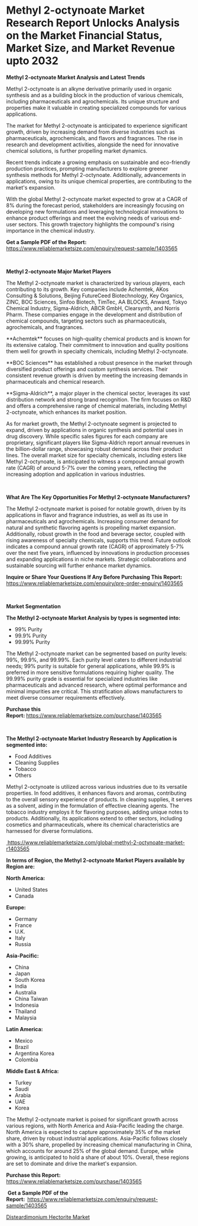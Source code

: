 <p><h1>Methyl 2-octynoate Market Research Report Unlocks Analysis on the Market Financial Status, Market Size, and Market Revenue upto 2032</h1></p><p><strong>Methyl 2-octynoate Market Analysis and Latest Trends</strong></p>
<p><p>Methyl 2-octynoate is an alkyne derivative primarily used in organic synthesis and as a building block in the production of various chemicals, including pharmaceuticals and agrochemicals. Its unique structure and properties make it valuable in creating specialized compounds for various applications. </p><p>The market for Methyl 2-octynoate is anticipated to experience significant growth, driven by increasing demand from diverse industries such as pharmaceuticals, agrochemicals, and flavors and fragrances. The rise in research and development activities, alongside the need for innovative chemical solutions, is further propelling market dynamics. </p><p>Recent trends indicate a growing emphasis on sustainable and eco-friendly production practices, prompting manufacturers to explore greener synthesis methods for Methyl 2-octynoate. Additionally, advancements in applications, owing to its unique chemical properties, are contributing to the market's expansion. </p><p>With the global Methyl 2-octynoate market expected to grow at a CAGR of 8% during the forecast period, stakeholders are increasingly focusing on developing new formulations and leveraging technological innovations to enhance product offerings and meet the evolving needs of various end-user sectors. This growth trajectory highlights the compound's rising importance in the chemical industry.</p></p>
<p><strong>Get a Sample PDF of the Report:&nbsp;</strong> <a href="https://www.reliablemarketsize.com/enquiry/request-sample/1403565?utm_campaign=1939&utm_medium=2&utm_source=Github&utm_content=ia&utm_term=13012025&utm_id=methyl-2-octynoate">https://www.reliablemarketsize.com/enquiry/request-sample/1403565</a></p>
<p>&nbsp;</p>
<p><strong>Methyl 2-octynoate Major Market Players</strong></p>
<p><p>The Methyl 2-octynoate market is characterized by various players, each contributing to its growth. Key companies include Achemtek, AKos Consulting & Solutions, Beijing FutureCeed Biotechnology, Key Organics, ZINC, BOC Sciences, Sinfoo Biotech, TimTec, AA BLOCKS, Anward, Tokyo Chemical Industry, Sigma-Aldrich, ABCR GmbH, Clearsynth, and Norris Pharm. These companies engage in the development and distribution of chemical compounds, targeting sectors such as pharmaceuticals, agrochemicals, and fragrances.</p><p>**Achemtek** focuses on high-quality chemical products and is known for its extensive catalog. Their commitment to innovation and quality positions them well for growth in specialty chemicals, including Methyl 2-octynoate.</p><p>**BOC Sciences** has established a robust presence in the market through diversified product offerings and custom synthesis services. Their consistent revenue growth is driven by meeting the increasing demands in pharmaceuticals and chemical research.</p><p>**Sigma-Aldrich**, a major player in the chemical sector, leverages its vast distribution network and strong brand recognition. The firm focuses on R&D and offers a comprehensive range of chemical materials, including Methyl 2-octynoate, which enhances its market position.</p><p>As for market growth, the Methyl 2-octynoate segment is projected to expand, driven by applications in organic synthesis and potential uses in drug discovery. While specific sales figures for each company are proprietary, significant players like Sigma-Aldrich report annual revenues in the billion-dollar range, showcasing robust demand across their product lines. The overall market size for specialty chemicals, including esters like Methyl 2-octynoate, is anticipated to witness a compound annual growth rate (CAGR) of around 5-7% over the coming years, reflecting the increasing adoption and application in various industries.</p></p>
<p>&nbsp;</p>
<p><strong>What Are The Key Opportunities For Methyl 2-octynoate Manufacturers?</strong></p>
<p><p>The Methyl 2-octynoate market is poised for notable growth, driven by its applications in flavor and fragrance industries, as well as its use in pharmaceuticals and agrochemicals. Increasing consumer demand for natural and synthetic flavoring agents is propelling market expansion. Additionally, robust growth in the food and beverage sector, coupled with rising awareness of specialty chemicals, supports this trend. Future outlook indicates a compound annual growth rate (CAGR) of approximately 5-7% over the next five years, influenced by innovations in production processes and expanding applications in niche markets. Strategic collaborations and sustainable sourcing will further enhance market dynamics.</p></p>
<p><strong>Inquire or Share Your Questions If Any Before Purchasing This Report:</strong> <a href="https://www.reliablemarketsize.com/enquiry/pre-order-enquiry/1403565?utm_campaign=1939&utm_medium=2&utm_source=Github&utm_content=ia&utm_term=13012025&utm_id=methyl-2-octynoate">https://www.reliablemarketsize.com/enquiry/pre-order-enquiry/1403565</a></p>
<p>&nbsp;</p>
<p><strong>Market Segmentation</strong></p>
<p><strong>The Methyl 2-octynoate Market Analysis by types is segmented into:</strong></p>
<p><ul><li>99% Purity</li><li>99.9% Purity</li><li>99.99% Purity</li></ul></p>
<p><p>The Methyl 2-octynoate market can be segmented based on purity levels: 99%, 99.9%, and 99.99%. Each purity level caters to different industrial needs; 99% purity is suitable for general applications, while 99.9% is preferred in more sensitive formulations requiring higher quality. The 99.99% purity grade is essential for specialized industries like pharmaceuticals and advanced research, where optimal performance and minimal impurities are critical. This stratification allows manufacturers to meet diverse consumer requirements effectively.</p></p>
<p><strong>Purchase this Report:&nbsp;</strong><a href="https://www.reliablemarketsize.com/purchase/1403565?utm_campaign=1939&utm_medium=2&utm_source=Github&utm_content=ia&utm_term=13012025&utm_id=methyl-2-octynoate">https://www.reliablemarketsize.com/purchase/1403565</a></p>
<p>&nbsp;</p>
<p><strong>The Methyl 2-octynoate Market Industry Research by Application is segmented into:</strong></p>
<p><ul><li>Food Additives</li><li>Cleaning Supplies</li><li>Tobacco</li><li>Others</li></ul></p>
<p><p>Methyl 2-octynoate is utilized across various industries due to its versatile properties. In food additives, it enhances flavors and aromas, contributing to the overall sensory experience of products. In cleaning supplies, it serves as a solvent, aiding in the formulation of effective cleaning agents. The tobacco industry employs it for flavoring purposes, adding unique notes to products. Additionally, its applications extend to other sectors, including cosmetics and pharmaceuticals, where its chemical characteristics are harnessed for diverse formulations.</p></p>
<p><a href="https://www.reliablemarketsize.com/global-methyl-2-octynoate-market-r1403565?utm_campaign=1939&utm_medium=2&utm_source=Github&utm_content=ia&utm_term=13012025&utm_id=methyl-2-octynoate">&nbsp;https://www.reliablemarketsize.com/global-methyl-2-octynoate-market-r1403565</a></p>
<p><strong>In terms of Region, the Methyl 2-octynoate Market Players available by Region are:</strong></p>
<p>
    <p> <strong> North America: </strong>
        <ul>
            <li>United States</li>
            <li>Canada</li>
        </ul>
        </p> 
    <p> <strong> Europe: </strong>
        <ul>
            <li>Germany</li>
            <li>France</li>
            <li>U.K.</li>
            <li>Italy</li>
            <li>Russia</li>
        </ul>
        </p> 
    <p> <strong> Asia-Pacific: </strong>
        <ul>
            <li>China</li>
            <li>Japan</li>
            <li>South Korea</li>
            <li>India</li>
            <li>Australia</li>
            <li>China Taiwan</li>
            <li>Indonesia</li>
            <li>Thailand</li>
            <li>Malaysia</li>
        </ul>
        </p> 
    <p> <strong> Latin America: </strong>
        <ul>
            <li>Mexico</li>
            <li>Brazil</li>
            <li>Argentina Korea</li>
            <li>Colombia</li>
        </ul>
        </p> 
    <p> <strong> Middle East & Africa: </strong>
        <ul>
            <li>Turkey</li>
            <li>Saudi</li>
            <li>Arabia</li>
            <li>UAE</li>
            <li>Korea</li>
        </ul>
    </p>
    </p>
<p><p>The Methyl 2-octynoate market is poised for significant growth across various regions, with North America and Asia-Pacific leading the charge. North America is expected to capture approximately 35% of the market share, driven by robust industrial applications. Asia-Pacific follows closely with a 30% share, propelled by increasing chemical manufacturing in China, which accounts for around 25% of the global demand. Europe, while growing, is anticipated to hold a share of about 10%. Overall, these regions are set to dominate and drive the market's expansion.</p></p>
<p><strong>Purchase this Report: </strong><a href="https://www.reliablemarketsize.com/purchase/1403565?utm_campaign=1939&utm_medium=2&utm_source=Github&utm_content=ia&utm_term=13012025&utm_id=methyl-2-octynoate">https://www.reliablemarketsize.com/purchase/1403565</a></p>
<p>&nbsp;<strong>Get a Sample PDF of the Report:&nbsp;&nbsp;</strong><a href="https://www.reliablemarketsize.com/enquiry/request-sample/1403565?utm_campaign=1939&utm_medium=2&utm_source=Github&utm_content=ia&utm_term=13012025&utm_id=methyl-2-octynoate">https://www.reliablemarketsize.com/enquiry/request-sample/1403565</a></p>
<p><strong></strong></p>
<p><p><a href="https://github.com/PeterParrish5/Market-Research-Report-List-7/blob/main/disteardimonium-hectorite-market.md?utm_campaign=1939&utm_medium=2&utm_source=Github&utm_content=ia&utm_term=13012025&utm_id=methyl-2-octynoate">Disteardimonium Hectorite Market</a></p></p>